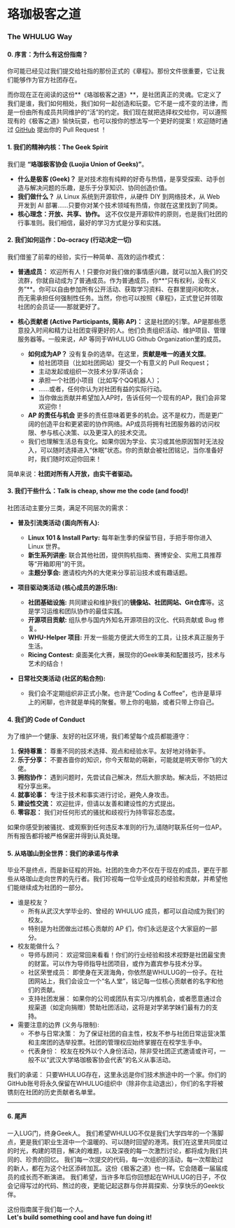 # 珞珈极客之道
### The WHULUG Way

#### **0. 序言：为什么有这份指南？**

你可能已经见过我们提交给社指的那份正式的《章程》。那份文件很重要，它让我们能够作为官方社团存在。

而你现在正在阅读的这份**《珞珈极客之道》**，是社团真正的灵魂。它定义了我们是谁，我们如何相处，我们如何一起创造和玩耍。它不是一成不变的法律，而是一份由所有成员共同维护的“活”的约定。我们现在就把选择权交给你，可以遵照现有的《极客之道》愉快玩耍，也可以按你的想法写一个更好的提案！欢迎随时通过 [GitHub](https://github.com/WHULUG/governance) 提出你的 Pull Request ！

#### **1. 我们的精神内核：The Geek Spirit**

我们是 **“珞珈极客协会 (Luojia Union of Geeks)”**。

*   **什么是极客 (Geek)？** 是对技术抱有纯粹的好奇与热情，是享受探索、动手创造与解决问题的乐趣，是乐于分享知识、协同创造价值。
*   **我们做什么？** 从 Linux 系统到开源软件，从硬件 DIY 到网络技术，从 Web 开发到 AI 部署……只要你对某个技术领域有热情，你就在这里找到了同类。
*   **核心理念：开放、共享、协作。** 这不仅仅是开源软件的原则，也是我们社团的行事准则。我们相信，最好的学习方式是分享和实践。

#### **2. 我们如何运作：Do-ocracy (行动决定一切)**

我们借鉴了前辈的经验，实行一种简单、高效的运作模式：

*   **普通成员：** 欢迎所有人！只要你对我们做的事情感兴趣，就可以加入我们的交流群，你就自动成为了普通成员。作为普通成员，你**“只有权利，没有义务”**。你可以自由参加所有公开活动、获取学习资料、在群里提问和吹水，而无需承担任何强制性任务。当然，你也可以按照《章程》，正式登记并领取社团的会员证——那就更好了。

*   **核心贡献者 (Active Participants, 简称 AP)：** 这是社团的引擎。AP是那些愿意投入时间和精力让社团变得更好的人。他们负责组织活动、维护项目、管理服务器等。一般来说，AP 等同于WHULUG Github Organization里的成员。
    *   **如何成为AP？** 没有复杂的选举。在这里，**贡献是唯一的通关文牒**。
        *   给社团项目（比如社团网站）提交一个有意义的 Pull Request；
        *   主动发起或组织一次技术分享/茶话会；
        *   承担一个社团小项目（比如写个QQ机器人）；
        *   ……或者，任何你认为对社团有益的实际行动。
        *   当你做出贡献并希望加入AP时，告诉任何一个现有的AP，我们会非常欢迎你！
    *   **AP 的责任与机会** 更多的责任意味着更多的机会。这不是权力，而是更广阔的创造平台和更紧密的协作网络。AP成员将拥有社团服务器的访问权限、参与核心决策、以及更深入的技术交流。
    *  我们也理解生活总有变化。如果你因为学业、实习或其他原因暂时无法投入，可以随时选择进入“休眠”状态。你的贡献会被社团铭记，当你准备好时，我们随时欢迎你回来！

简单来说：**社团对所有人开放，由实干者驱动。**

#### **3. 我们干些什么：Talk is cheap, show me the code (and food)!**

社团活动主要分三类，满足不同层次的需求：

-   **普及引流类活动 (面向所有人):**
    *   **Linux 101 & Install Party:** 每年新生季的保留节目，手把手带你进入 Linux 世界。
    *   **新生系列讲座:** 联合其他社团，提供购机指南、赛博安全、实用工具推荐等“开箱即用”的干货。
    *   **主题分享会:** 邀请校内外的大佬来分享前沿技术或有趣话题。

-   **项目驱动类活动 (核心成员的游乐场):**
    *   **社团基础设施:** 共同建设和维护我们的**镜像站、社团网站、Git仓库**等。这是学习运维和团队协作的最佳实践。
    *   **开源项目贡献:** 组队参与国内外知名开源项目的汉化、代码贡献或 Bug 修复。
    *   **WHU-Helper 项目:** 开发一些能方便武大师生的工具，让技术真正服务于生活。
    *   **Ricing Contest:** 桌面美化大赛，展现你的Geek审美和配置技巧，技术与艺术的结合！

-   **日常社交类活动 (社区的粘合剂):**
    *   我们会不定期组织非正式小聚。也许是“Coding & Coffee”，也许是草坪上的闲聊，也许就是单纯的聚餐。带上你的电脑，或者只带上你自己。

#### **4. 我们的 Code of Conduct**

为了维护一个健康、友好的社区环境，我们希望每个成员都能遵守：

1.  **保持尊重：** 尊重不同的技术选择、观点和经验水平。友好地对待新手。
2.  **乐于分享：** 不要吝啬你的知识，你今天帮助的萌新，可能就是明天带你飞的大佬。
3.  **拥抱协作：** 遇到问题时，先尝试自己解决，然后大胆求助。解决后，不妨把过程分享出来。
4.  **就事论事：** 专注于技术和事实进行讨论，避免人身攻击。
5.  **建设性交流：** 欢迎批评，但请以友善和建设性的方式提出。
6.  **零容忍：** 我们对任何形式的骚扰和歧视行为持零容忍态度。

如果你感受到被骚扰、或观察到任何违反本准则的行为,请随时联系任何一位AP。所有报告都将被严格保密并得到认真处理。

#### **5. 从珞珈山到全世界：我们的承诺与传承**
毕业不是终点，而是新征程的开始。社团的生命力不仅在于现在的成员，更在于那些从珞珈山走向世界的先行者。我们珍视每一位毕业成员的经验和贡献，并希望他们能继续成为社团的一部分。

- 谁是校友？
    - 所有从武汉大学毕业的、曾经的 WHULUG 成员，都可以自动成为我们的校友。
    - 特别是为社团做出过核心贡献的 AP 们，你们永远是这个大家庭的一部分。
- 校友能做什么？
    - 导师与顾问： 欢迎常回来看看！你们的行业经验和技术视野是社团最宝贵的财富。可以作为导师指导社团项目，或作为嘉宾参与技术分享。
    - 社区荣誉成员： 即使身在天涯海角，你依然是WHULUG的一份子。在社团网站上，我们会设立一个“名人堂”，铭记每一位核心贡献者的名字和他们的贡献。
    - 支持社团发展： 如果你的公司或团队有实习/内推机会，或者愿意通过合规渠道（如定向捐赠）赞助社团活动，这将是对学弟学妹们最有力的支持。
- 需要注意的边界 (义务与限制):
    - 不参与日常决策： 为了保证社团的自主性，校友不参与社团日常运营决策和主席团的选举投票。社团的管理权应始终掌握在在校学生手中。
    - 代表身份： 校友在校外以个人身份活动，除非受社团正式邀请或许可，一般不以“武汉大学珞珈极客协会代表”的名义从事活动。

我们的承诺： 只要WHULUG存在，这里永远是你们技术旅途中的一个家。你们的GitHub账号将永久保留在WHULUG组织中（除非你主动退出），你们的名字将被镌刻在社团的历史贡献者名单里。

---

#### **6. 尾声**

一入LUG门，终身Geek人。 我们希望WHULUG不仅是我们大学四年的一个落脚点，更是我们职业生涯中一个温暖的、可以随时回望的港湾。我们在这里共同度过的时光，构建的项目，解决的难题，以及深夜的每一次激烈讨论，都将成为我们共同的、珍贵的回忆。
我们每一次提交的代码，每一次组织的活动，每一次帮助过的新人，都在为这个社区添砖加瓦。这份《极客之道》也一样。它会随着一届届成员的成长而不断演进。
我们希望，当许多年后你回想起在WHULUG的日子，不仅会记得写过的代码、熬过的夜，更能记起这群与你并肩探索、分享快乐的Geek伙伴。

这份指南属于我们每一个人。  
**Let's build something cool and have fun doing it!**